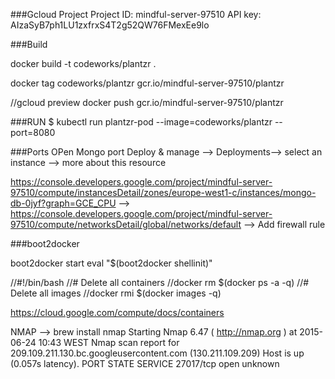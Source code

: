 ###Gcloud Project
Project ID: mindful-server-97510
API key: AIzaSyB7ph1LU1zxfrxS4T2g52QW76FMexEe9lo


###Build

docker build -t codeworks/plantzr .

docker tag codeworks/plantzr gcr.io/mindful-server-97510/plantzr

//gcloud preview docker push gcr.io/mindful-server-97510/plantzr


###RUN
$ kubectl run plantzr-pod --image=codeworks/plantzr --port=8080




###Ports
OPen Mongo port
Deploy & manage --> Deployments--> select an instance --> more about this resource

https://console.developers.google.com/project/mindful-server-97510/compute/instancesDetail/zones/europe-west1-c/instances/mongo-db-0jyf?graph=GCE_CPU
-->
https://console.developers.google.com/project/mindful-server-97510/compute/networksDetail/global/networks/default
-->
Add firewall rule




###boot2docker

boot2docker start
eval "$(boot2docker shellinit)"


//#!/bin/bash
//# Delete all containers
//docker rm $(docker ps -a -q)
//# Delete all images
//docker rmi $(docker images -q)


https://cloud.google.com/compute/docs/containers


NMAP --> brew install nmap
Starting Nmap 6.47 ( http://nmap.org ) at 2015-06-24 10:43 WEST
Nmap scan report for 209.109.211.130.bc.googleusercontent.com (130.211.109.209)
Host is up (0.057s latency).
PORT      STATE SERVICE
27017/tcp open  unknown














